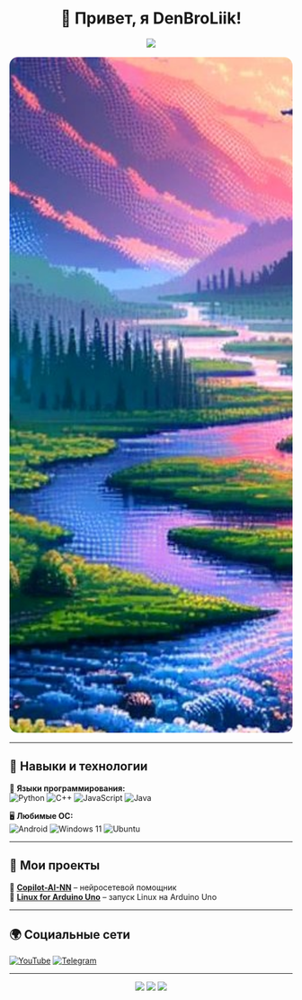 <h1 align="center">👋 Привет, я DenBroLiik!</h1>

<p align="center">
  <img src="https://readme-typing-svg.herokuapp.com?font=Fira+Code&weight=500&size=22&pause=1000&color=33A8FF&center=true&vCenter=true&width=600&lines=Программист+и+технологический+энтузиаст;Люблю+Python,+C++,+JavaScript;Создаю+проекты+с+нейросетями;Экспериментирую+с+оборудованием" />
</p>

<p align="center">
  <img src="./background.jpg" alt="Background" width="100%" height="auto" style="object-fit: cover; height: 30vh; overflow: hidden; border-radius: 15px;" />
</p>


---

## 🚀 Навыки и технологии
🎯 **Языки программирования:**  
![Python](https://img.shields.io/badge/Python-3776AB?style=flat-rounded&logo=python&logoColor=white)
![C++](https://img.shields.io/badge/C++-00599C?style=flat-rounded&logo=c%2B%2B&logoColor=white)
![JavaScript](https://img.shields.io/badge/JavaScript-F7DF1E?style=flat-rounded&logo=javascript&logoColor=black)
![Java](https://img.shields.io/badge/Java-007396?style=flat-rounded&logo=java&logoColor=white)

🖥 **Любимые ОС:**  
![Android](https://img.shields.io/badge/Android-3DDC84?style=flat-rounded&logo=android&logoColor=white)
![Windows 11](https://img.shields.io/badge/Windows%2011-0078D6?style=flat-rounded&logo=windows&logoColor=white)
![Ubuntu](https://img.shields.io/badge/Ubuntu-E95420?style=flat-rounded&logo=ubuntu&logoColor=white)

---

## 📌 Мои проекты
🔗 **[Copilot-AI-NN](https://github.com/DenBroLiik/Copilot-AI-NN)** – нейросетевой помощник  
🔗 **[Linux for Arduino Uno](https://github.com/DenBroLiik/linux_for_arduino_uno)** – запуск Linux на Arduino Uno  

---

## 🌍 Социальные сети  
[![YouTube](https://img.shields.io/badge/YouTube-FF0000?style=flat-rounded&logo=youtube&logoColor=white)](https://www.youtube.com/@denbroliik)
[![Telegram](https://img.shields.io/badge/Telegram-26A5E4?style=flat-rounded&logo=telegram&logoColor=white)](https://t.me/Copilot_AI_NN)

---

<p align="center">
  <img src="https://github-readme-stats.vercel.app/api?username=DenBroLiik&show_icons=true&theme=tokyonight" />
  <img src="https://github-readme-streak-stats.herokuapp.com/?user=DenBroLiik&theme=tokyonight" />
  <img src="https://github-readme-stats.vercel.app/api/top-langs/?username=DenBroLiik&layout=compact&theme=tokyonight" />
</p>
